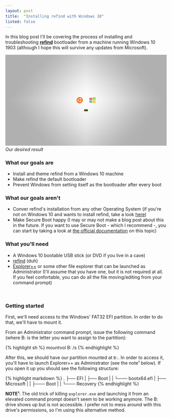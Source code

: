 ```yaml
---
layout: post
title:  "Installing refind with Windows 10"
listed: false
---
```


In this blog post I'll be covering the process of installing and troubleshooting [**refind**](https://www.rodsbooks.com/refind/) bootloader from a machine running Windows 10 1903 (although I hope this will survive any updates from Microsoft).

![Screenshot of our desired result](images/refind_screenshot.jpg)
_Our desired result_

### What our goals are
 - Install and theme refind from a Windows 10 machine
 - Make refind the default bootloader
 - Prevent Windows from setting itself as the bootloader after every boot

### What our goals aren't
 - Conver refind's installation from any other Operating System (if you're not on Windows 10 and wants to install refind, take a look [here](https://www.rodsbooks.com/refind/installing.html))
 - Make Secure Boot happy (I may or may not make a blog post about this in the future. If you want to use Secure Boot - which I recommend -, you can start by taking a look at [the official documentation](https://www.rodsbooks.com/refind/secureboot.html) on this topic)

### What you'll need
 - A Windows 10 bootable USB stick (or DVD if you live in a cave)
 - [refind](https://www.rodsbooks.com/refind/getting.html) (duh)
 - [Explorer++](https://github.com/derceg/explorerplusplus) or some other file explorer that can be launched as Administrator (I'll assume that you have one, but it is not required at all. If you feel confortable, you can do all the file moving/editing from your command prompt)
 <br>

### Getting started
First, we'll need access to the Windows' FAT32 EFI partition. In order to do that, we'll have to mount it.

From an Administrator command prompt, issue the following command (where B: is the letter you want to assign to the partition):

{% highlight sh %}
mountvol B: /s
{% endhighlight %}

After this, we should have our partition mounted at `B:`. In order to access it, you'll have to launch Explorer++ as Administrator (see the note¹ below). If you open it up you should see the following structure:

{% highlight markdown %}
.
├── EFI
|   ├── Boot
|   |   └─── bootx64.efi
|   ├── Microsoft
|   |   ├─── Boot
|   |   └─── Recovery
{% endhighlight %}

**NOTE¹**: The old trick of killing `explorer.exe` and launching it from an elevated command prompt doesn't seem to be working anymore. The B: drive shows up but is not accessible. I prefer not to mess around with this drive's permissions, so I'm using this alternative method.